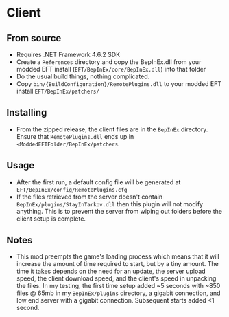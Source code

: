 # Client

## From source

* Requires .NET Framework 4.6.2 SDK
* Create a `References` directory and copy the BepInEx.dll from your modded EFT install (`EFT/BepInEx/core/BepInEx.dll`) into that folder
* Do the usual build things, nothing complicated.
* Copy `bin/{BuildConfiguration}/RemotePlugins.dll` to your modded EFT install `EFT/BepInEx/patchers/`

## Installing

* From the zipped release, the client files are in the `BepInEx` directory. Ensure that `RemotePlugins.dll` ends up in `<ModdedEFTFolder/BepInEx/patchers`.

## Usage

* After the first run, a default config file will be generated at `EFT/BepInEx/config/RemotePlugins.cfg`
* If the files retrieved from the server doesn't contain `BepInEx/plugins/StayInTarkov.dll` then this plugin will not modify anything. This is to prevent the server from wiping out folders before the client setup is complete.

## Notes

* This mod preempts the game's loading process which means that it will increase the amount of time required to start, but by a tiny amount. The time it takes depends on the need for an update, the server upload speed, the client download speed, and the client's speed in unpacking the files. In my testing, the first time setup added ~5 seconds with ~850 files @ 65mb in my `BepInEx/plugins` directory, a gigabit connection, and low end server with a gigabit connection. Subsequent starts added <1 second.
